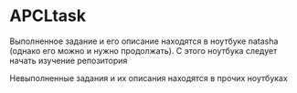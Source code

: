 # APCLtask

Выполненное задание и его описание находятся в ноутбуке natasha (однако его можно и нужно продолжать). С этого ноутбука следует начать изучение репозитория

Невыполненные задания и их описания находятся в прочих ноутбуках
